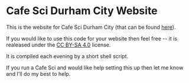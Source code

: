 Cafe Sci Durham City Website
============================

This is the website for Cafe Sci Durham City (that can be found [here](http://www.cafescidurham.co.uk)).

If you would like to use this code for your website then feel free -- it is realeased under the [CC BY-SA 4.0](https://creativecommons.org/licenses/by-sa/4.0/) license.

It is compiled each evening by a short shell script.

If you run a Cafe Sci and would like help setting this up then let me know and I'll do my best to help.
